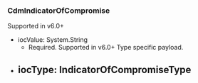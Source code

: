 ### CdmIndicatorOfCompromise
Supported in v6.0+

- iocValue: System.String
  - Required. Supported in v6.0+
  Type specific payload.
- iocType: IndicatorOfCompromiseType
  - 
